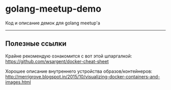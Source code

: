 # golang-meetup-demo
Код и описание демок для golang meetup'а

------

## Полезные ссылки

Крайне рекомендую ознакомится с вот этой шпаргалкой:
https://github.com/wsargent/docker-cheat-sheet

Хорошее описание внутреннего устройства образов/контейнеров:
http://merrigrove.blogspot.in/2015/10/visualizing-docker-containers-and-images.html
